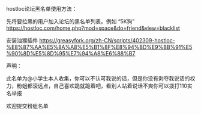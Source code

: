 hostloc论坛黑名单使用方法：

先将要拉黑的用户加入论坛的黑名单列表。例如 “5K狗” https://hostloc.com/home.php?mod=space&do=friend&view=blacklist

安装油猴插件 https://greasyfork.org/zh-CN/scripts/402309-hostloc-%E8%87%AA%E5%8A%A8%E5%B1%8F%E8%94%BD%E9%BB%91%E5%90%8D%E5%8D%95%E7%94%A8%E6%88%B7


声明：

此名单为@小学生本人收集，你可以不认可我说的话，但是你没有剥夺我说话的权力，粉蛆都滚远点，自己喜欢跪就跪着吧，看别人站着说话不爽你可以拨打110实名举报

欢迎提交粉蛆名单

